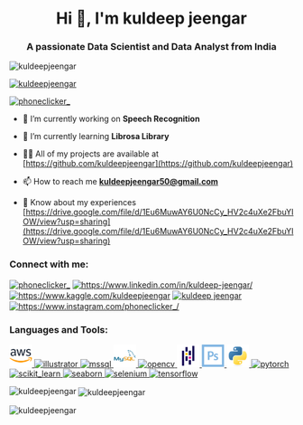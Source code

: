<h1 align="center">Hi 👋, I'm kuldeep jeengar</h1>
<h3 align="center">A passionate Data Scientist and Data Analyst from India</h3>

<p align="left"> <img src="https://komarev.com/ghpvc/?username=kuldeepjeengar&label=Profile%20views&color=0e75b6&style=flat" alt="kuldeepjeengar" /> </p>

<p align="left"> <a href="https://github.com/ryo-ma/github-profile-trophy"><img src="https://github-profile-trophy.vercel.app/?username=kuldeepjeengar" alt="kuldeepjeengar" /></a> </p>

<p align="left"> <a href="https://twitter.com/phoneclicker_" target="blank"><img src="https://img.shields.io/twitter/follow/phoneclicker_?logo=twitter&style=for-the-badge" alt="phoneclicker_" /></a> </p>

- 🔭 I’m currently working on **Speech Recognition**

- 🌱 I’m currently learning **Librosa Library**

- 👨‍💻 All of my projects are available at [https://github.com/kuldeepjeengar](https://github.com/kuldeepjeengar)

- 📫 How to reach me **kuldeepjeengar50@gmail.com**

- 📄 Know about my experiences [https://drive.google.com/file/d/1Eu6MuwAY6U0NcCy_HV2c4uXe2FbuYIOW/view?usp=sharing](https://drive.google.com/file/d/1Eu6MuwAY6U0NcCy_HV2c4uXe2FbuYIOW/view?usp=sharing)

<h3 align="left">Connect with me:</h3>
<p align="left">
<a href="https://twitter.com/phoneclicker_" target="blank"><img align="center" src="https://raw.githubusercontent.com/rahuldkjain/github-profile-readme-generator/master/src/images/icons/Social/twitter.svg" alt="phoneclicker_" height="30" width="40" /></a>
<a href="https://linkedin.com/in/https://www.linkedin.com/in/kuldeep-jeengar/" target="blank"><img align="center" src="https://raw.githubusercontent.com/rahuldkjain/github-profile-readme-generator/master/src/images/icons/Social/linked-in-alt.svg" alt="https://www.linkedin.com/in/kuldeep-jeengar/" height="30" width="40" /></a>
<a href="https://kaggle.com/https://www.kaggle.com/kuldeepjeengar" target="blank"><img align="center" src="https://raw.githubusercontent.com/rahuldkjain/github-profile-readme-generator/master/src/images/icons/Social/kaggle.svg" alt="https://www.kaggle.com/kuldeepjeengar" height="30" width="40" /></a>
<a href="https://fb.com/kuldeep jeengar" target="blank"><img align="center" src="https://raw.githubusercontent.com/rahuldkjain/github-profile-readme-generator/master/src/images/icons/Social/facebook.svg" alt="kuldeep jeengar" height="30" width="40" /></a>
<a href="https://instagram.com/https://www.instagram.com/phoneclicker_/" target="blank"><img align="center" src="https://raw.githubusercontent.com/rahuldkjain/github-profile-readme-generator/master/src/images/icons/Social/instagram.svg" alt="https://www.instagram.com/phoneclicker_/" height="30" width="40" /></a>
</p>

<h3 align="left">Languages and Tools:</h3>
<p align="left"> <a href="https://aws.amazon.com" target="_blank" rel="noreferrer"> <img src="https://raw.githubusercontent.com/devicons/devicon/master/icons/amazonwebservices/amazonwebservices-original-wordmark.svg" alt="aws" width="40" height="40"/> </a> <a href="https://www.adobe.com/in/products/illustrator.html" target="_blank" rel="noreferrer"> <img src="https://www.vectorlogo.zone/logos/adobe_illustrator/adobe_illustrator-icon.svg" alt="illustrator" width="40" height="40"/> </a> <a href="https://www.microsoft.com/en-us/sql-server" target="_blank" rel="noreferrer"> <img src="https://www.svgrepo.com/show/303229/microsoft-sql-server-logo.svg" alt="mssql" width="40" height="40"/> </a> <a href="https://www.mysql.com/" target="_blank" rel="noreferrer"> <img src="https://raw.githubusercontent.com/devicons/devicon/master/icons/mysql/mysql-original-wordmark.svg" alt="mysql" width="40" height="40"/> </a> <a href="https://opencv.org/" target="_blank" rel="noreferrer"> <img src="https://www.vectorlogo.zone/logos/opencv/opencv-icon.svg" alt="opencv" width="40" height="40"/> </a> <a href="https://pandas.pydata.org/" target="_blank" rel="noreferrer"> <img src="https://raw.githubusercontent.com/devicons/devicon/2ae2a900d2f041da66e950e4d48052658d850630/icons/pandas/pandas-original.svg" alt="pandas" width="40" height="40"/> </a> <a href="https://www.photoshop.com/en" target="_blank" rel="noreferrer"> <img src="https://raw.githubusercontent.com/devicons/devicon/master/icons/photoshop/photoshop-line.svg" alt="photoshop" width="40" height="40"/> </a> <a href="https://www.python.org" target="_blank" rel="noreferrer"> <img src="https://raw.githubusercontent.com/devicons/devicon/master/icons/python/python-original.svg" alt="python" width="40" height="40"/> </a> <a href="https://pytorch.org/" target="_blank" rel="noreferrer"> <img src="https://www.vectorlogo.zone/logos/pytorch/pytorch-icon.svg" alt="pytorch" width="40" height="40"/> </a> <a href="https://scikit-learn.org/" target="_blank" rel="noreferrer"> <img src="https://upload.wikimedia.org/wikipedia/commons/0/05/Scikit_learn_logo_small.svg" alt="scikit_learn" width="40" height="40"/> </a> <a href="https://seaborn.pydata.org/" target="_blank" rel="noreferrer"> <img src="https://seaborn.pydata.org/_images/logo-mark-lightbg.svg" alt="seaborn" width="40" height="40"/> </a> <a href="https://www.selenium.dev" target="_blank" rel="noreferrer"> <img src="https://raw.githubusercontent.com/detain/svg-logos/780f25886640cef088af994181646db2f6b1a3f8/svg/selenium-logo.svg" alt="selenium" width="40" height="40"/> </a> <a href="https://www.tensorflow.org" target="_blank" rel="noreferrer"> <img src="https://www.vectorlogo.zone/logos/tensorflow/tensorflow-icon.svg" alt="tensorflow" width="40" height="40"/> </a> </p>

<p><img align="left" src="https://github-readme-stats.vercel.app/api/top-langs?username=kuldeepjeengar&show_icons=true&locale=en&layout=compact" alt="kuldeepjeengar" /></p>

<p>&nbsp;<img align="center" src="https://github-readme-stats.vercel.app/api?username=kuldeepjeengar&show_icons=true&locale=en" alt="kuldeepjeengar" /></p>

<p><img align="center" src="https://github-readme-streak-stats.herokuapp.com/?user=kuldeepjeengar&" alt="kuldeepjeengar" /></p>
